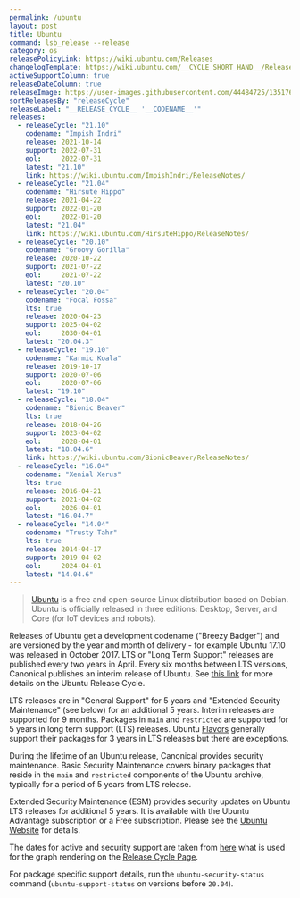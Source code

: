 ```yaml
---
permalink: /ubuntu
layout: post
title: Ubuntu
command: lsb_release --release
category: os
releasePolicyLink: https://wiki.ubuntu.com/Releases
changelogTemplate: https://wiki.ubuntu.com/__CYCLE_SHORT_HAND__/ReleaseNotes/ChangeSummary/__LATEST__/
activeSupportColumn: true
releaseDateColumn: true
releaseImage: https://user-images.githubusercontent.com/44484725/135176160-a1d5dd88-fc56-44ee-9ce8-98d52a41da2b.png
sortReleasesBy: "releaseCycle"
releaseLabel: "__RELEASE_CYCLE__ '__CODENAME__'"
releases:
  - releaseCycle: "21.10"
    codename: "Impish Indri"
    release: 2021-10-14
    support: 2022-07-31
    eol:     2022-07-31
    latest: "21.10"
    link: https://wiki.ubuntu.com/ImpishIndri/ReleaseNotes/
  - releaseCycle: "21.04"
    codename: "Hirsute Hippo"
    release: 2021-04-22
    support: 2022-01-20
    eol:     2022-01-20
    latest: "21.04"
    link: https://wiki.ubuntu.com/HirsuteHippo/ReleaseNotes/
  - releaseCycle: "20.10"
    codename: "Groovy Gorilla"
    release: 2020-10-22
    support: 2021-07-22
    eol:     2021-07-22
    latest: "20.10"
  - releaseCycle: "20.04"
    codename: "Focal Fossa"
    lts: true
    release: 2020-04-23
    support: 2025-04-02
    eol:     2030-04-01
    latest: "20.04.3"
  - releaseCycle: "19.10"
    codename: "Karmic Koala"
    release: 2019-10-17
    support: 2020-07-06
    eol:     2020-07-06
    latest: "19.10"
  - releaseCycle: "18.04"
    codename: "Bionic Beaver"
    lts: true
    release: 2018-04-26
    support: 2023-04-02
    eol:     2028-04-01
    latest: "18.04.6"
    link: https://wiki.ubuntu.com/BionicBeaver/ReleaseNotes/
  - releaseCycle: "16.04"
    codename: "Xenial Xerus"
    lts: true
    release: 2016-04-21
    support: 2021-04-02
    eol:     2026-04-01
    latest: "16.04.7"
  - releaseCycle: "14.04"
    codename: "Trusty Tahr"
    lts: true
    release: 2014-04-17
    support: 2019-04-02
    eol:     2024-04-01
    latest: "14.04.6"
---
```


>[Ubuntu](https://ubuntu.com) is a free and open-source Linux distribution based on Debian. Ubuntu is officially released in three editions: Desktop, Server, and Core (for IoT devices and robots).

Releases of Ubuntu get a development codename ("Breezy Badger") and are versioned by the year and month of delivery - for example Ubuntu 17.10 was released in October 2017. LTS or "Long Term Support" releases are published every two years in April. Every six months between LTS versions, Canonical publishes an interim release of Ubuntu. See [this link](https://www.ubuntu.com/about/release-cycle) for more details on the Ubuntu Release Cycle.

LTS releases are in "General Support" for 5 years and "Extended Security Maintenance" (see below) for an additional 5 years. Interim releases are supported for 9 months. Packages in `main` and `restricted` are supported for 5 years in long term support (LTS) releases. Ubuntu [Flavors](https://wiki.ubuntu.com/UbuntuFlavors) generally support their packages for 3 years in LTS releases but there are exceptions.

During the lifetime of an Ubuntu release, Canonical provides security maintenance. Basic Security Maintenance covers binary packages that reside in the `main` and `restricted` components of the Ubuntu archive, typically for a period of 5 years from LTS release.

Extended Security Maintenance (ESM) provides security updates on Ubuntu LTS releases for additional 5 years. It is available with the Ubuntu Advantage subscription or a Free subscription. Please see the [Ubuntu Website]({{page.link}}) for details.

The dates for active and security support are taken from [here](https://github.com/canonical-web-and-design/ubuntu.com/blob/master/static/js/src/chart-data.js) what is used for the graph rendering on the [Release Cycle Page](https://www.ubuntu.com/about/release-cycle).

For package specific support details, run the `ubuntu-security-status` command (`ubuntu-support-status` on versions before `20.04`).
